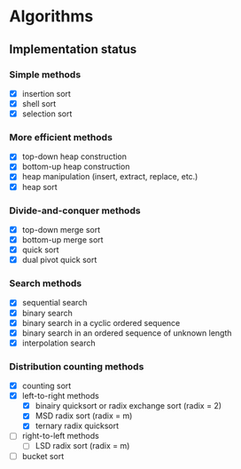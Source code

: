 # Algorithms

## Implementation status

### Simple methods

- [x] insertion sort
- [x] shell sort
- [x] selection sort

### More efficient methods

- [x] top-down heap construction
- [x] bottom-up heap construction
- [x] heap manipulation (insert, extract, replace, etc.)
- [x] heap sort

### Divide-and-conquer methods

- [x] top-down merge sort
- [x] bottom-up merge sort
- [x] quick sort
- [x] dual pivot quick sort

### Search methods

- [x] sequential search
- [x] binary search
- [x] binary search in a cyclic ordered sequence
- [x] binary search in an ordered sequence of unknown length
- [x] interpolation search

### Distribution counting methods

- [x] counting sort
- [x] left-to-right methods
  - [x] binairy quicksort or radix exchange sort (radix = 2)
  - [x] MSD radix sort (radix = m)
  - [x] ternary radix quicksort
- [ ] right-to-left methods
  - [ ] LSD radix sort (radix = m)
- [ ] bucket sort